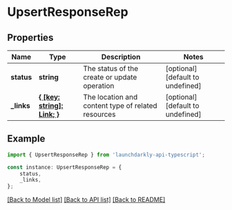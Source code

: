 # UpsertResponseRep


## Properties

Name | Type | Description | Notes
------------ | ------------- | ------------- | -------------
**status** | **string** | The status of the create or update operation | [optional] [default to undefined]
**_links** | [**{ [key: string]: Link; }**](Link.md) | The location and content type of related resources | [optional] [default to undefined]

## Example

```typescript
import { UpsertResponseRep } from 'launchdarkly-api-typescript';

const instance: UpsertResponseRep = {
    status,
    _links,
};
```

[[Back to Model list]](../README.md#documentation-for-models) [[Back to API list]](../README.md#documentation-for-api-endpoints) [[Back to README]](../README.md)
